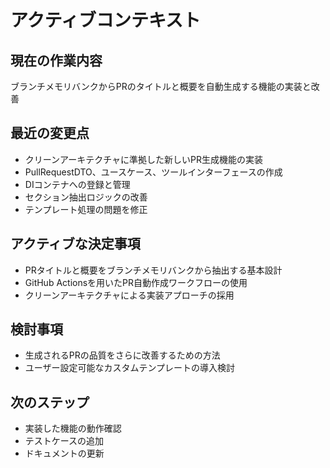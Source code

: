 # アクティブコンテキスト

## 現在の作業内容

ブランチメモリバンクからPRのタイトルと概要を自動生成する機能の実装と改善
## 最近の変更点

- クリーンアーキテクチャに準拠した新しいPR生成機能の実装
- PullRequestDTO、ユースケース、ツールインターフェースの作成
- DIコンテナへの登録と管理
- セクション抽出ロジックの改善
- テンプレート処理の問題を修正
## アクティブな決定事項

- PRタイトルと概要をブランチメモリバンクから抽出する基本設計
- GitHub Actionsを用いたPR自動作成ワークフローの使用
- クリーンアーキテクチャによる実装アプローチの採用
## 検討事項

- 生成されるPRの品質をさらに改善するための方法
- ユーザー設定可能なカスタムテンプレートの導入検討
## 次のステップ

- 実装した機能の動作確認
- テストケースの追加
- ドキュメントの更新
